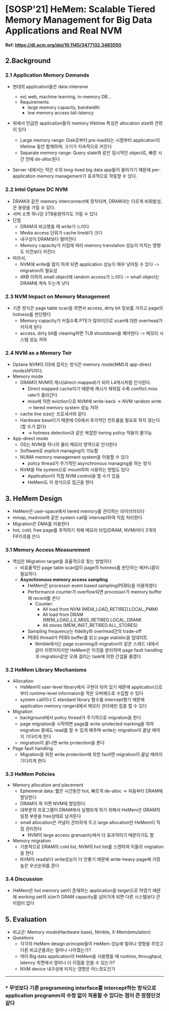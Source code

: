 # [SOSP'21] HeMem: Scalable Tiered Memory Management for Big Data Applications and Real NVM

#### Ref: <a><https://dl.acm.org/doi/10.1145/3477132.3483550></a>

## 2.Background

### 2.1 Application Memory Demands
  * 현대의 application들은 data-intensive
    * ex) web, machine learning, in-memory DB...
    * Requirements
      * large memory capacity, bandwidth
      * low memory access tail-latency

  * 위에서 언급한 application들의 memory lifetime 특성은 allocation size와 관련이 있다
    * Large memory range: Disk로부터 pre-load되는 시점부터 application의 lifetime 동안 함께하며, 크기가 지속적으로 커진다
    * Separate memory range: Query state와 같은 일시적인 object로, 빠른 시간 안에 de-alloc된다

  * Server 내에서는 작은 수의 long-lived big data app들이 돌아가기 때문에 per-application memory management가 효과적으로 작동할 수 있다.

### 2.2 Intel Optane DC NVM
  * DRAM과 같은 memory interconnect에 장착되며, DRAM과는 다르게 비휘발성, 큰 용량을 가질 수 있다.
  * 서버 소켓 하나당 3TB용량까지도 가질 수 있다
  * 단점
    * DRAM과 비교했을 때 write가 느리다
    * Media access 단위가 cache line보다 크다
    * 내구성이 DRAM보다 떨어진다
    * Memory capacity가 커짐에 따라 memory translation 성능이 미치는 영향도 이전보다 커진다
  * 따라서,
    * NVM에 write를 많이 하게 되면 application 성능이 매우 낮아질 수 있다 -> migration의 필요성
    * 4KB 이하의 small object에 random access가 느리다 -> small object는 DRAM에 계속 두는게 낫다

### 2.3 NVM Impact on Memory Management
  * 기존 방식은 page table scan을 하면서 access, dirty bit 정보를 가지고 page의 hotness를 판단했다
    * Memory capacity가 커질수록 PTE가 많아지므로 scan에 대한 overhead가 커지게 된다
    * access, dirty bit를 clearing하면 TLB shootdown을 해야한다 -> 메모리 시스템 성능 저하
  
### 2.4 NVM as a Memory Teir
  * Optane NVM이 OS에 잡히는 방식은 memory mode(MM)과 app-direct mode(AP)이다.
  * Memory mode
    * DRAM이 NVM의 캐시(direct-mapped)가 되어 L4캐시처럼 인식된다.
      * Direct mapped cache이기 때문에 캐시가 채워질 수록 confilct miss rate가 올라간다
      * miss에 의한 eviction으로 NVM에 write-back -> NVM random write -> tiered memory system 성능 저하
    * cache line size는 프로세서와 같다
    * Hardware base이기 때문에 OS에서 추가적인 컨트롤을 필요로 하지 않는다(할 수가 없다)
      * -> hotness detection과 같은 복잡한 tiering policy 적용이 불가능
  * App-direct mode
    * OS는 NVM을 하나의 물리 메모리 영역으로 인식한다
    * Software로 explicit managing이 가능함
    * NUMA memory management system을 이용할 수 있다
      * policy thread가 주기적인 asynchronous managing을 하는 방식
    * NVM을 file system으로 mount하여 사용하는 방법도 있다
      * Application이 직접 NVM control을 할 수가 있음
      * HeMem도 이 방식으로 접근을 한다

## 3. HeMem Design
  * HeMem은 user-space에서 tiered memory를 관리하는 라이브러리다
  * mmap, madvise와 같은 system call을 intercept하여 직접 처리한다
  * Migration은 DMA를 이용한다
  * hot, cold, free page를 추적하기 위해 메모리 타입(DRAM, NVM)마다 3개의 FIFO큐를 쓴다

### 3.1 Memory Access Measurement
  * 핵심은 Migration target을 효율적으로 찾는 방법이다
    * 비효율적인 page table scan없이 page의 hotness를 판단하는 메커니즘이 필요하다
    * **Asynchronous memory access sampling**
      * HeMem은 processor event based sampling(PEBS)을 이용하였다
      * Performance counter가 overflow되면 processor가 memory buffer에 record를 쓴다
        * Counter:
          * All load from NVM (MEM_LOAD_RETIRED.LOCAL_PMM)
          * All load from DRAM (MEM_LOAD_L3_MISS_RETIRED.LOCAL_DRAM)
          * All stores (MEM_INST_RETIRED.ALL_STORES)
      * Sampling frequency는 fidelity와 overhead간의 trade-off
      * PEBS thread가 PEBS buffer를 읽고 page statistic을 업데이트
        * Nimble에서는 page scanning과 migration이 같은 스레드 내에서 같이 이루어지지만 HeMem은 이것을 분리하여 page fault handling과 migration같은 오래 걸리는 task에 의한 간섭울 줄였다

### 3.2 HeMem Library Mechanisms
  * Allocation
    * HeMem이 user-level library에서 구현이 되어 있기 때문에 application으로부터 runtime-level informaion을 적은 오버헤드로 수집할 수 있다
    * system call이나 C standard library 함수를 intercept했기 때문에 application memory range내에서 메모리 관리에만 집중 할 수 있다
  * Migration
    * background에서 policy thread가 주기적으로 migration을 한다
    * page migration을 시작하면 page를 write-protected marking을 하여 migration 중에도 read를 할 수 있게 해주며 write는 migration이 끝날 때까지 기다리게 한다
    * migration이 끝나면 write protection을 푼다
  * Page fault handling
    * Migration을 위한 write protection에 의한 fault면 migration이 끝날 때까지 기다리게 한다

### 3.3 HeMem Policies
  * Memory allocation and placement
    * Ephemeral data: 짧은 시간동안 hot, 빠르게 de-alloc -> 처음부터 DRAM에 할당한다
    * DRAM이 꽉 차면 NVM에 할당한다.
    * 대부분의 프로그램이 DRAM에서 실행되게 하기 위해서 HeMem은 DRAM의 일정 부분을 free상태로 남겨둔다
    * small allocation은 커널이 관리하게 두고 large allocation만 HeMem이 직접 관리한다
      * NVM이 large access granuarity에서 더 효과적이기 때문이기도 함
  * Memory migration
    * 기본적으로 DRAM의 cold list, NVM의 hot list를 스캔하여 이들의 migration을 한다
    * NVM이 read보다 write성능이 더 안좋기 때문에 write-heavy page에 가장 높은 우선순위를 준다

### 3.4 Discussion
  * HeMem은 hot memory set이 존재하는 application을 target으로 하였기 때문에 working set의 size가 DRAM capacity를 넘어가게 되면 다른 시스템보다 큰 이점이 없다

## 5. Evaluation
  * 비교군: Memory mode(Hardware base), Nimble, X-Mem(emulation)
  * Questions
    * 각각의 HeMem design principle들이 HeMem 성능에 얼마나 영향을 주었고 다른 비교군들과는 얼마나 나아졌는가?
    * 여러 Big data application이 HeMem을 사용했을 때 runtime, throughput, latency 측면에서 얼마나 더 이점을 얻을 수 있는가?
    * NVM device 내구성에 미치는 영향은 어느정도인가



<hr>

### * 무엇보다 기존 programming interface를 intercept하는 방식으로 application programm의 수정 없이 적용할 수 있다는 점이 큰 장점인것 같다